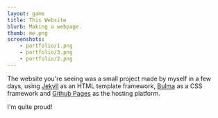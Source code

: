 ```yaml
---
layout: game
title: This Website
blurb: Making a webpage.
thumb: me.png
screenshots:
    - portfolio/1.png
    - portfolio/3.png
    - portfolio/2.png
---
```


The website you're seeing was a small project made by myself in a few days, using
[Jekyll](https://jekyllrb.com/) as an HTML template framework,
[Bulma](http://bulma.io) as a CSS framework and
[Github Pages](https://pages.github.com/) as the hosting platform.

I'm quite proud!